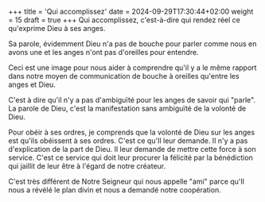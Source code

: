 +++
title = 'Qui accomplissez'
date = 2024-09-29T17:30:44+02:00
weight = 15
draft = true
+++
Qui accomplissez, c'est-à-dire qui rendez réel ce qu'exprime Dieu à ses anges.

Sa parole, évidemment Dieu n'a pas de bouche pour parler comme nous en avons une et les anges n'ont pas d'oreilles pour entendre. 

Ceci est une image pour nous aider à comprendre qu'il y a le même rapport dans notre moyen de communication de bouche à oreilles qu'entre les anges et Dieu.

C'est à dire qu'il n'y a pas d'ambiguïté pour les anges de savoir qui "parle". La parole de Dieu, c'est la manifestation sans ambiguïté de la volonté de Dieu.

Pour obéir à ses ordres, je comprends que la volonté de Dieu sur les anges est qu'ils obéissent à ses ordres. C'est ce qu'Il leur demande. Il n'y a pas d'explication de la part de Dieu. Il leur demande de mettre cette force à son service. C'est ce service qui doit leur procurer la félicité par la bénédiction qui jaillit de leur être à l'égard de notre créateur.

C'est très différent de Notre Seigneur qui nous appelle "ami" parce qu'Il nous a révélé le plan divin et nous a demandé notre coopération.